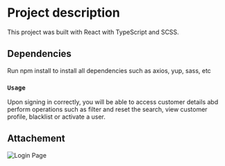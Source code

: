 # Project description

This project was built with React with TypeScript and SCSS.

## Dependencies 

Run npm install to install all dependencies such as axios, yup, sass, etc

### `Usage`
Upon signing in correctly, you will be able to access customer details abd perform operations such as filter and reset the search, view customer profile, blacklist or activate a user.

## Attachement



![Login Page](https://user-images.githubusercontent.com/61979736/228974625-6a87d98e-4242-4c46-bc3b-3030b53e7cc2.png)


